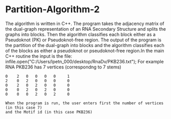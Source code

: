 # Partition-Algorithm-2
The algorithm is written in C++. The program takes the adjacency matrix of the dual-graph representation of an RNA Secondary Structure and splits the graphs into blocks. Then the algorithm classifies each block either as a Pseudoknot (PK) or Pseudoknot-free region.
The output of the program is the partition of the dual-graph into blocks and the algorithm classifies each of the blocks as either a pseudoknot or pseudoknot-free region.In the main C++ routine the input is the file:
infile.open("C:/Users/lpetn_000/desktop/RnaDv/PKB236.txt");
For example RNA PKB236 has 7 vertices (correspondng to 7 stems)
       
    0    2   0   0   0   0     1
    2    0   2   0   0   0     0      
    0    2   0   2   0   0     0       
    0    0   2   0   2   0     0       
    0    0   0   2   0   2     0      
   
    When the program is run, the user enters first the number of vertices (in this case 7) 
    and the Motif id (in this case PKB236)
   
